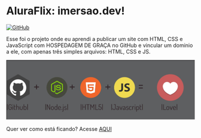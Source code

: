 # AluraFlix: imersao.dev!

[![GitHub](https://img.shields.io/github/license/paucinha/imersaodev-aluraflix)](https://github.com/Paucinha/imersaodev-aluraflix/blob/master/LICENSE)

Esse foi o projeto onde eu aprendi a publicar um site com HTML, CSS e JavaScript com HOSPEDAGEM DE GRAÇA no GitHub e vincular um dominio a ele, com apenas três simples arquivos: HTML, CSS e JS.

![HTML, CSS e JS](https://github.com/Paucinha/assets/blob/master/js.png?raw=true)

Quer ver como está ficando? Acesse [AQUI](https://paucinha.github.io/imersaodev-aluraflix/)
